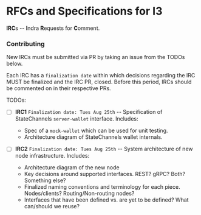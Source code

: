 # RFCs and Specifications for I3
**IRC**s -- **I**ndra **R**equests for **C**omment.

### Contributing
New IRCs must be submitted via PR by taking an issue from the TODOs below.

Each IRC has a `finalization date` within which decisions regarding the IRC MUST be finalized and the IRC PR, closed. Before this period, IRCs should be commented on in their respective PRs.

TODOs:
- [ ] **IRC1** `Finalization date: Tues Aug 25th` -- Specification of StateChannels `server-wallet` interface. Includes:
    - Spec of a `mock-wallet` which can be used for unit testing. 
    - Architecture diagram of StateChannels wallet internals.
    
- [ ] **IRC2** `Finalization date: Tues Aug 25th` -- System architecture of new node infrastructure. Includes:
    - Architecture diagram of the new node
    - Key decisions around supported interfaces. REST? gRPC? Both? Something else?
    - Finalized naming conventions and terminology for each piece. Nodes/clients? Routing/Non-routing nodes?
    - Interfaces that have been defined vs. are yet to be defined? What can/should we reuse?
